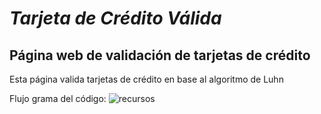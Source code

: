 # ***Tarjeta de Crédito Válida***
## **Página web de validación de tarjetas de crédito**

Esta página valida tarjetas de crédito en base al algoritmo de Luhn

Flujo grama del código: ![recursos](https://fotos.subefotos.com/dc0be22265447ab1a66f2968bdb99a4fo.png)
